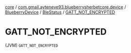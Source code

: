 [core](../../../index.md) / [com.gmail.ayteneve93.blueberrysherbetcore.device](../../index.md) / [BlueberryDevice](../index.md) / [BleStatus](index.md) / [GATT_NOT_ENCRYPTED](./-g-a-t-t_-n-o-t_-e-n-c-r-y-p-t-e-d.md)

# GATT_NOT_ENCRYPTED

(JVM) `GATT_NOT_ENCRYPTED`